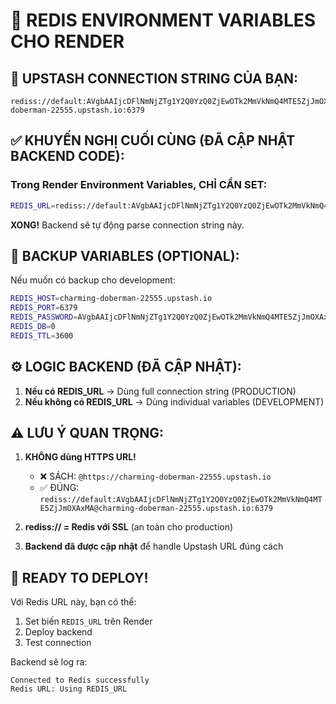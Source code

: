 # 🔴 REDIS ENVIRONMENT VARIABLES CHO RENDER

## 📝 UPSTASH CONNECTION STRING CỦA BẠN:
```
rediss://default:AVgbAAIjcDFlNmNjZTg1Y2Q0YzQ0ZjEwOTk2MmVkNmQ4MTE5ZjJmOXAxMA@charming-doberman-22555.upstash.io:6379
```

## ✅ KHUYẾN NGHỊ CUỐI CÙNG (ĐÃ CẬP NHẬT BACKEND CODE):

### Trong Render Environment Variables, CHỈ CẦN SET:

```bash
REDIS_URL=rediss://default:AVgbAAIjcDFlNmNjZTg1Y2Q0YzQ0ZjEwOTk2MmVkNmQ4MTE5ZjJmOXAxMA@charming-doberman-22555.upstash.io:6379
```

**XONG!** Backend sẽ tự động parse connection string này.

## 🎯 BACKUP VARIABLES (OPTIONAL):

Nếu muốn có backup cho development:
```bash
REDIS_HOST=charming-doberman-22555.upstash.io
REDIS_PORT=6379
REDIS_PASSWORD=AVgbAAIjcDFlNmNjZTg1Y2Q0YzQ0ZjEwOTk2MmVkNmQ4MTE5ZjJmOXAxMA
REDIS_DB=0
REDIS_TTL=3600
```

## ⚙️ LOGIC BACKEND (ĐÃ CẬP NHẬT):

1. **Nếu có REDIS_URL** → Dùng full connection string (PRODUCTION)
2. **Nếu không có REDIS_URL** → Dùng individual variables (DEVELOPMENT)

## ⚠️ LƯU Ý QUAN TRỌNG:

1. **KHÔNG dùng HTTPS URL!** 
   - ❌ SÁCH: `@https://charming-doberman-22555.upstash.io`
   - ✅ ĐÚNG: `rediss://default:AVgbAAIjcDFlNmNjZTg1Y2Q0YzQ0ZjEwOTk2MmVkNmQ4MTE5ZjJmOXAxMA@charming-doberman-22555.upstash.io:6379`

2. **rediss:// = Redis với SSL** (an toàn cho production)

3. **Backend đã được cập nhật** để handle Upstash URL đúng cách

## 🚀 READY TO DEPLOY!

Với Redis URL này, bạn có thể:
1. Set biến `REDIS_URL` trên Render
2. Deploy backend  
3. Test connection

Backend sẽ log ra:
```
Connected to Redis successfully
Redis URL: Using REDIS_URL
```